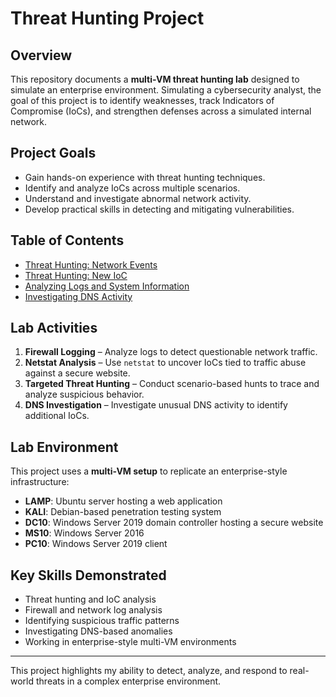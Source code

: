 # Threat Hunting Project

## Overview
This repository documents a **multi-VM threat hunting lab** designed to simulate an enterprise environment. Simulating a cybersecurity analyst, the goal of this project is to identify weaknesses, track Indicators of Compromise (IoCs), and strengthen defenses across a simulated internal network.  

## Project Goals
- Gain hands-on experience with threat hunting techniques.  
- Identify and analyze IoCs across multiple scenarios.  
- Understand and investigate abnormal network activity.  
- Develop practical skills in detecting and mitigating vulnerabilities.

## Table of Contents
- [Threat Hunting: Network Events](#threat-hunting-network-events)
- [Threat Hunting: New IoC](#threat-hunting-new-ioc)
- [Analyzing Logs and System Information](#analyzing-logs-and-system-information)
- [Investigating DNS Activity](#investigating-dns-activity)  

## Lab Activities
1. **Firewall Logging** – Analyze logs to detect questionable network traffic.  
2. **Netstat Analysis** – Use `netstat` to uncover IoCs tied to traffic abuse against a secure website.  
3. **Targeted Threat Hunting** – Conduct scenario-based hunts to trace and analyze suspicious behavior.  
4. **DNS Investigation** – Investigate unusual DNS activity to identify additional IoCs.  

## Lab Environment
This project uses a **multi-VM setup** to replicate an enterprise-style infrastructure:  
- **LAMP**: Ubuntu server hosting a web application  
- **KALI**: Debian-based penetration testing system  
- **DC10**: Windows Server 2019 domain controller hosting a secure website  
- **MS10**: Windows Server 2016  
- **PC10**: Windows Server 2019 client  

## Key Skills Demonstrated
- Threat hunting and IoC analysis  
- Firewall and network log analysis  
- Identifying suspicious traffic patterns  
- Investigating DNS-based anomalies  
- Working in enterprise-style multi-VM environments  

---
This project highlights my ability to detect, analyze, and respond to real-world threats in a complex enterprise environment.
